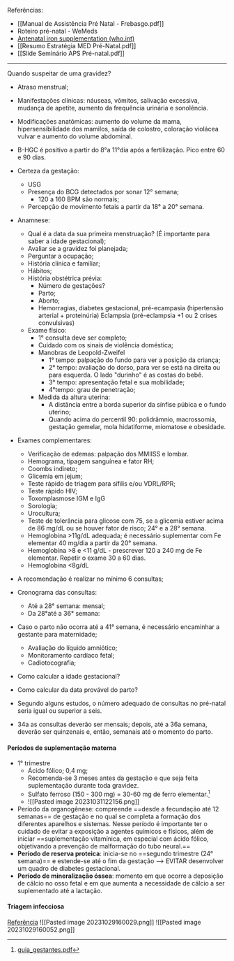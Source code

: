 Referências: 
* [[Manual de Assistência Pré Natal - Frebasgo.pdf]]
* Roteiro pré-natal - WeMeds
* [Antenatal iron supplementation (who.int)](https://www.who.int/data/nutrition/nlis/info/antenatal-iron-supplementation)
* [[Resumo Estratégia MED Pré-Natal.pdf]]
* [[Slide Seminário APS Pré-natal.pdf]]
--- 

Quando suspeitar de uma gravidez? 
* Atraso menstrual; 
* Manifestações clínicas: náuseas, vômitos, salivação excessiva, mudança de apetite, aumento da frequência urinária e sonolência. 
* Modificações anatômicas: aumento do volume da mama, hipersensibilidade dos mamilos, saída de colostro, coloração violácea vulvar e aumento do volume abdominal.  
* B-HGC é positivo a partir do 8°a 11°dia após a fertilização. Pico entre 60 e 90 dias. 
* Certeza da gestação: 
	* USG
	* Presença do BCG detectados por sonar 12° semana; 
		* 120 a 160 BPM são normais; 
	* Percepção de movimento fetais a partir da 18° a 20° semana. 
* Anamnese: 
	* Qual é a data da sua primeira menstruação? (É importante para saber a idade gestacional); 
	* Avaliar se a gravidez foi planejada; 
	* Perguntar a ocupação; 
	* História clínica e familiar; 
	* Hábitos;
	* História obstétrica prévia: 
		* Número de gestações? 
		* Parto; 
		* Aborto; 
		* Hemorragias, diabetes gestacional, pré-ecampasia (hipertensão arterial + proteinúria) Eclampsia (pré-eclampsia +1 ou 2 crises convulsivas)
	* Exame físico: 
		* 1° consulta deve ser completo; 
		* Cuidado com os sinais de violência doméstica;
		* Manobras de Leopold-Zweifel 
			* 1° tempo: palpação do fundo para ver a posição da criança; 
			* 2° tempo: avaliação do dorso, para ver se está na direita ou para esquerda. O lado "durinho" é as costas do bebê. 
			* 3° tempo:  apresentação fetal e sua mobilidade; 
			* 4°tempo: grau de penetração; 
		* Medida da altura uterina: 
			* A distância entre a borda superior da sínfise púbica e o fundo uterino; 
			* Quando acima do percentil 90: polidrâmnio, macrossomia, gestação gemelar, mola hidatiforme, miomatose e obesidade. 
* Exames complementares: 
	* Verificação de edemas: palpação dos MMIISS e lombar. 
	* Hemograma, tipagem sanguínea e fator RH;
	* Coombs indireto; 
	* Glicemia em jejum; 
	* Teste rápido de triagem para sífilis e/ou VDRL/RPR; 
	* Teste rápido HIV; 
	* Toxomplasmose IGM e IgG
	* Sorologia; 
	* Urocultura; 
	* Teste de tolerância para glicose com 75, se a glicemia estiver acima de 86 mg/dL ou se houver fator de risco; 24° e a 28° semana. 
	* Hemoglobina >11g/dL adequada; é necessário suplementar com Fe elementar 40 mg/dia a partir da 20° semana. 
	* Hemoglobina >8 e <11 g/dL - prescrever 120 a 240 mg de Fe elementar. Repetir o exame 30 a 60 dias. 
	* Hemoglobina <8g/dL
* A recomendação é realizar no mínimo 6 consultas; 
* Cronograma das consultas: 
	* Até a 28° semana: mensal; 
	* Da 28°até a 36° semana: 
* Caso o parto não ocorra até a 41° semana, é necessário encaminhar a gestante para maternidade; 
	* Avaliação do líquido amniótico; 
	* Monitoramento cardíaco fetal; 
	* Cadiotocografia; 
* Como calcular a idade gestacional? 
* Como calcular da data provável do parto?


* Segundo alguns estudos, o número adequado de consultas no pré-natal seria igual ou superior a seis.
* 34a as consultas deverão ser mensais; depois, até a 36a semana, deverão ser quinzenais e, então, semanais até o momento do parto.
#### Períodos de suplementação materna
* 1° trimestre 
	* Ácido fólico; 0,4 mg; 
	* Recomenda-se 3 meses antes da gestação e que seja feita suplementação durante toda gravidez. 
	* Sulfato ferroso (150 - 300 mg) = 30-60 mg de ferro elementar.[^1]
	* ![[Pasted image 20231031122156.png]]
* Período da organogênese: compreende ==desde a fecundação até 12 semanas== de gestação e no qual se completa a formação dos diferentes aparelhos e sistemas. Nesse período é importante ter o cuidado de evitar a exposição a agentes químicos e físicos, além de iniciar ==suplementação vitamínica, em especial com ácido fólico, objetivando a prevenção de malformação do tubo neural.== 
* __Período de reserva proteica__: inicia-se no ==segundo trimestre (24° semana)== e estende-se até o fim da gestação --> EVITAR desenvolver um quadro de diabetes gestacional.
* __Período de mineralização óssea__: momento em que ocorre a deposição de cálcio no osso fetal e em que aumenta a necessidade de cálcio a ser suplementado até a lactação.

#### Triagem infecciosa 
[Referência](https://www.as.saude.ms.gov.br/wp-content/uploads/2021/03/Treinamento-SES-Coleta-Pre-Natal.pdf)
![[Pasted image 20231029160029.png]]
![[Pasted image 20231029160052.png]]

[^1]: [guia_gestantes.pdf](http://189.28.128.100/dab/docs/portaldab/documentos/guia_gestantes.pdf)